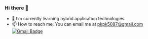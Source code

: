 ### Hi there 👋

- 🌱 I’m currently learning hybrid application technologies
- 📫 How to reach me: You can email me at pkpk5087@gmail.com 
  [![Gmail Badge](https://img.shields.io/badge/Gmail-d14836?style=flat-square&logo=Gmail&logoColor=white&link=mailto:pkpk5087@gmail.com)](mailto:pkpk5087@gmail.com)
